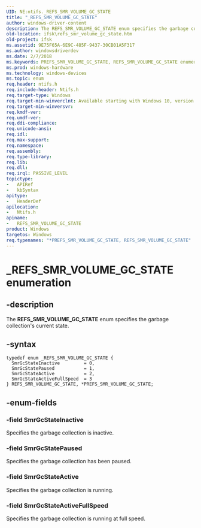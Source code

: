```yaml
---
UID: NE:ntifs._REFS_SMR_VOLUME_GC_STATE
title: "_REFS_SMR_VOLUME_GC_STATE"
author: windows-driver-content
description: The REFS_SMR_VOLUME_GC_STATE enum specifies the garbage collection's current state.
old-location: ifsk\refs_smr_volume_gc_state.htm
old-project: ifsk
ms.assetid: 9E75F65A-6E9C-485F-9437-30CB01A5F317
ms.author: windowsdriverdev
ms.date: 2/7/2018
ms.keywords: PREFS_SMR_VOLUME_GC_STATE, REFS_SMR_VOLUME_GC_STATE enumeration [Installable File System Drivers], ntifs/SmrGcStateInactive, SmrGcStateActive, SmrGcStateActiveFullSpeed, PREFS_SMR_VOLUME_GC_STATE enumeration pointer [Installable File System Drivers], _REFS_SMR_VOLUME_GC_STATE, ifsk.refs_smr_volume_gc_state, SmrGcStateInactive, ntifs/SmrGcStateActiveFullSpeed, ntifs/REFS_SMR_VOLUME_GC_STATE, *PREFS_SMR_VOLUME_GC_STATE, SmrGcStatePaused, ntifs/SmrGcStatePaused, ntifs/SmrGcStateActive, REFS_SMR_VOLUME_GC_STATE, ntifs/PREFS_SMR_VOLUME_GC_STATE
ms.prod: windows-hardware
ms.technology: windows-devices
ms.topic: enum
req.header: ntifs.h
req.include-header: Ntifs.h
req.target-type: Windows
req.target-min-winverclnt: Available starting with Windows 10, version 1709.
req.target-min-winversvr: 
req.kmdf-ver: 
req.umdf-ver: 
req.ddi-compliance: 
req.unicode-ansi: 
req.idl: 
req.max-support: 
req.namespace: 
req.assembly: 
req.type-library: 
req.lib: 
req.dll: 
req.irql: PASSIVE_LEVEL
topictype:
-	APIRef
-	kbSyntax
apitype:
-	HeaderDef
apilocation:
-	Ntifs.h
apiname:
-	REFS_SMR_VOLUME_GC_STATE
product: Windows
targetos: Windows
req.typenames: "*PREFS_SMR_VOLUME_GC_STATE, REFS_SMR_VOLUME_GC_STATE"
---
```


# _REFS_SMR_VOLUME_GC_STATE enumeration


## -description


The <b>REFS_SMR_VOLUME_GC_STATE</b> enum specifies the garbage collection's current state.


## -syntax


````
typedef enum _REFS_SMR_VOLUME_GC_STATE { 
  SmrGcStateInactive         = 0,
  SmrGcStatePaused           = 1,
  SmrGcStateActive           = 2,
  SmrGcStateActiveFullSpeed  = 3
} REFS_SMR_VOLUME_GC_STATE, *PREFS_SMR_VOLUME_GC_STATE;
````


## -enum-fields




### -field SmrGcStateInactive

Specifies the garbage collection is inactive.


### -field SmrGcStatePaused

 Specifies the garbage collection has been paused.


### -field SmrGcStateActive

Specifies the garbage collection is running.


### -field SmrGcStateActiveFullSpeed

Specifies the garbage collection is running at full speed.

